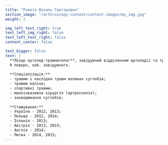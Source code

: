 ```yaml
---
title: "Рокита Василь Григорович"
section_image: "/arthroscopy-content/content-images/my_img.jpg"
weight: 2

img_left_text_right: true
text_left_img_right: false
text_left_text_right: false
content_center: false

text_bigger: false
text: |
  **Лікар ортопед-травматолог**, завідуючий відділенням ортопедії та травматології 1 ТМО м. Львів, 
  9 поверх, каб. завідуючого.  
  
  **Спеціалізація:**
  - травми і наслідки травм великих суглобів;
  - травми коліна;
  - спортивні травми;
  - малоінвазивна хірургія (артроскопія);
  - захворювання суглобів;  
  
  **Стажування:** 
  - Україна - 2012, 2013; 
  - Польща - 2012, 2014; 
  - Іспанія - 2013; 
  - Австрія - 2013, 2015; 
  - Англія - 2014; 
  - Литва - 2014, 2015;
---
```

